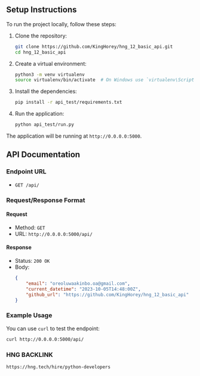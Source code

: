 
## Setup Instructions

To run the project locally, follow these steps:

1. Clone the repository:
    ```sh
    git clone https://github.com/KingHorey/hng_12_basic_api.git
    cd hng_12_basic_api
    ```

2. Create a virtual environment:
    ```sh
    python3 -m venv virtualenv
    source virtualenv/bin/activate  # On Windows use `virtualenv\Scripts\activate`
    ```

3. Install the dependencies:
    ```sh
    pip install -r api_test/requirements.txt
    ```

4. Run the application:
    ```sh
    python api_test/run.py
    ```

The application will be running at `http://0.0.0.0:5000`.

## API Documentation

### Endpoint URL

- `GET /api/`

### Request/Response Format

#### Request

- Method: `GET`
- URL: `http://0.0.0.0:5000/api/`

#### Response

- Status: `200 OK`
- Body:
    ```json
    {
        "email": "oreoluwaakinbo.oa@gmail.com",
        "current_datetime": "2023-10-05T14:48:00Z",
        "github_url": "https://github.com/KingHorey/hng_12_basic_api"
    }
    ```

### Example Usage

You can use `curl` to test the endpoint:

```sh
curl http://0.0.0.0:5000/api/
```


### HNG BACKLINK
`https://hng.tech/hire/python-developers`
